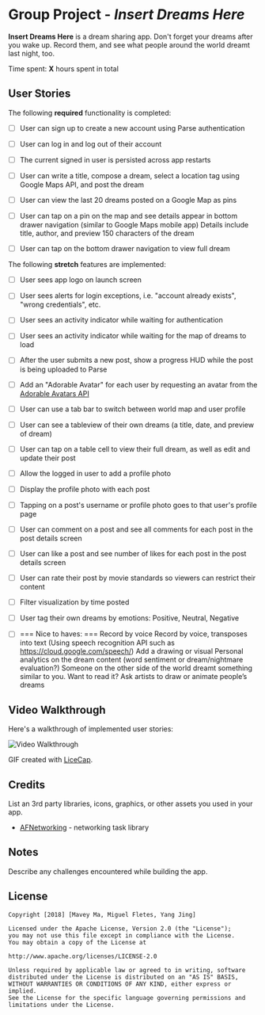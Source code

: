 # Group Project - *Insert Dreams Here*

**Insert Dreams Here** is a dream sharing app. Don't forget your dreams after you wake up. Record them, and see what people around the world dreamt last night, too.


Time spent: **X** hours spent in total


## User Stories

The following **required** functionality is completed:

- [ ] User can sign up to create a new account using Parse authentication
- [ ] User can log in and log out of their account
- [ ] The current signed in user is persisted across app restarts
- [ ] User can write a title, compose a dream, select a location tag using Google Maps API, and post the dream
- [ ] User can view the last 20 dreams posted on a Google Map as pins
- [ ] User can tap on a pin on the map and see details appear in bottom drawer navigation (similar to Google Maps mobile app) Details include title, author, and preview 150 characters of the dream
- [ ] User can tap on the bottom drawer navigation to view full dream


The following **stretch** features are implemented:
- [ ] User sees app logo on launch screen
- [ ] User sees alerts for login exceptions, i.e. "account already exists", "wrong credentials", etc.
- [ ] User sees an activity indicator while waiting for authentication
- [ ] User sees an activity indicator while waiting for the map of dreams to load
- [ ] After the user submits a new post, show a progress HUD while the post is being uploaded to Parse
- [ ] Add an "Adorable Avatar" for each user by requesting an avatar from the [Adorable Avatars API](https://github.com/adorableio/avatars-api)
- [ ] User can use a tab bar to switch between world map and user profile
- [ ] User can see a tableview of their own dreams (a title, date, and preview of dream)
- [ ] User can tap on a table cell to view their full dream, as well as edit and update their post
- [ ]  Allow the logged in user to add a profile photo
- [ ] Display the profile photo with each post
- [ ] Tapping on a post's username or profile photo goes to that user's profile page
- [ ] User can comment on a post and see all comments for each post in the post details screen
- [ ] User can like a post and see number of likes for each post in the post details screen
- [ ] User can rate their post by movie standards so viewers can restrict their content
- [ ] Filter visualization by time posted
- [ ] User tag their own dreams by emotions: Positive, Neutral, Negative

- [ ]  === Nice to haves: ===
Record by voice
Record by voice, transposes into text (Using speech recognition API such as https://cloud.google.com/speech/)
Add a drawing or visual
Personal analytics on the dream content (word sentiment or dream/nightmare evaluation?)
Someone on the other side of the world dreamt something similar to you. Want to read it?
Ask artists to draw or animate people’s dreams

## Video Walkthrough

Here's a walkthrough of implemented user stories:

<img src='http://i.imgur.com/link/to/your/gif/file.gif' title='Video Walkthrough' width='' alt='Video Walkthrough' />

GIF created with [LiceCap](http://www.cockos.com/licecap/).

## Credits

List an 3rd party libraries, icons, graphics, or other assets you used in your app.

- [AFNetworking](https://github.com/AFNetworking/AFNetworking) - networking task library


## Notes

Describe any challenges encountered while building the app.

## License

    Copyright [2018] [Mavey Ma, Miguel Fletes, Yang Jing]

    Licensed under the Apache License, Version 2.0 (the "License");
    you may not use this file except in compliance with the License.
    You may obtain a copy of the License at

    http://www.apache.org/licenses/LICENSE-2.0

    Unless required by applicable law or agreed to in writing, software
    distributed under the License is distributed on an "AS IS" BASIS,
    WITHOUT WARRANTIES OR CONDITIONS OF ANY KIND, either express or implied.
    See the License for the specific language governing permissions and
    limitations under the License.


